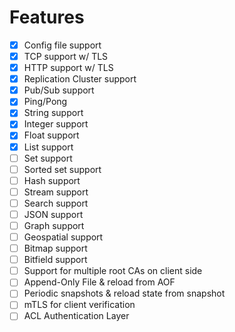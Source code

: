 # Features

- [x] Config file support
- [x] TCP support w/ TLS
- [x] HTTP support w/ TLS
- [x] Replication Cluster support
- [x] Pub/Sub support
- [x] Ping/Pong
- [x] String support
- [x] Integer support
- [x] Float support
- [x] List support
- [ ] Set support
- [ ] Sorted set support
- [ ] Hash support
- [ ] Stream support
- [ ] Search support
- [ ] JSON support
- [ ] Graph support
- [ ] Geospatial support
- [ ] Bitmap support
- [ ] Bitfield support
- [ ] Support for multiple root CAs on client side
- [ ] Append-Only File & reload from AOF
- [ ] Periodic snapshots & reload state from snapshot
- [ ] mTLS for client verification
- [ ] ACL Authentication Layer